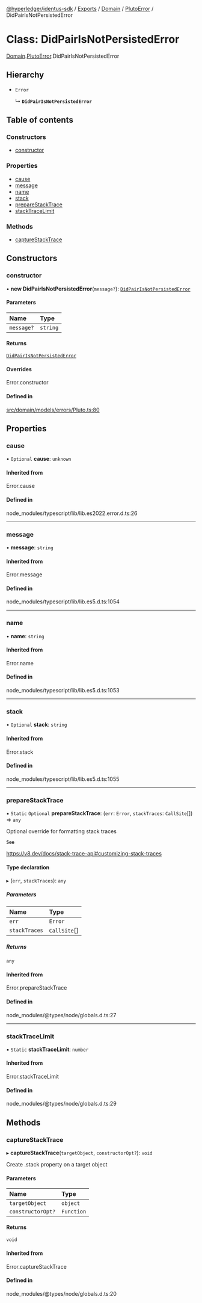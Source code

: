 [@hyperledger/identus-sdk](../README.md) / [Exports](../modules.md) / [Domain](../modules/Domain.md) / [PlutoError](../modules/Domain.PlutoError.md) / DidPairIsNotPersistedError

# Class: DidPairIsNotPersistedError

[Domain](../modules/Domain.md).[PlutoError](../modules/Domain.PlutoError.md).DidPairIsNotPersistedError

## Hierarchy

- `Error`

  ↳ **`DidPairIsNotPersistedError`**

## Table of contents

### Constructors

- [constructor](Domain.PlutoError.DidPairIsNotPersistedError.md#constructor)

### Properties

- [cause](Domain.PlutoError.DidPairIsNotPersistedError.md#cause)
- [message](Domain.PlutoError.DidPairIsNotPersistedError.md#message)
- [name](Domain.PlutoError.DidPairIsNotPersistedError.md#name)
- [stack](Domain.PlutoError.DidPairIsNotPersistedError.md#stack)
- [prepareStackTrace](Domain.PlutoError.DidPairIsNotPersistedError.md#preparestacktrace)
- [stackTraceLimit](Domain.PlutoError.DidPairIsNotPersistedError.md#stacktracelimit)

### Methods

- [captureStackTrace](Domain.PlutoError.DidPairIsNotPersistedError.md#capturestacktrace)

## Constructors

### constructor

• **new DidPairIsNotPersistedError**(`message?`): [`DidPairIsNotPersistedError`](Domain.PlutoError.DidPairIsNotPersistedError.md)

#### Parameters

| Name | Type |
| :------ | :------ |
| `message?` | `string` |

#### Returns

[`DidPairIsNotPersistedError`](Domain.PlutoError.DidPairIsNotPersistedError.md)

#### Overrides

Error.constructor

#### Defined in

[src/domain/models/errors/Pluto.ts:80](https://github.com/hyperledger-identus/sdk-ts/blob/d44afc3403bdd5cf86219cd263be20ea744f4706/src/domain/models/errors/Pluto.ts#L80)

## Properties

### cause

• `Optional` **cause**: `unknown`

#### Inherited from

Error.cause

#### Defined in

node_modules/typescript/lib/lib.es2022.error.d.ts:26

___

### message

• **message**: `string`

#### Inherited from

Error.message

#### Defined in

node_modules/typescript/lib/lib.es5.d.ts:1054

___

### name

• **name**: `string`

#### Inherited from

Error.name

#### Defined in

node_modules/typescript/lib/lib.es5.d.ts:1053

___

### stack

• `Optional` **stack**: `string`

#### Inherited from

Error.stack

#### Defined in

node_modules/typescript/lib/lib.es5.d.ts:1055

___

### prepareStackTrace

▪ `Static` `Optional` **prepareStackTrace**: (`err`: `Error`, `stackTraces`: `CallSite`[]) => `any`

Optional override for formatting stack traces

**`See`**

https://v8.dev/docs/stack-trace-api#customizing-stack-traces

#### Type declaration

▸ (`err`, `stackTraces`): `any`

##### Parameters

| Name | Type |
| :------ | :------ |
| `err` | `Error` |
| `stackTraces` | `CallSite`[] |

##### Returns

`any`

#### Inherited from

Error.prepareStackTrace

#### Defined in

node_modules/@types/node/globals.d.ts:27

___

### stackTraceLimit

▪ `Static` **stackTraceLimit**: `number`

#### Inherited from

Error.stackTraceLimit

#### Defined in

node_modules/@types/node/globals.d.ts:29

## Methods

### captureStackTrace

▸ **captureStackTrace**(`targetObject`, `constructorOpt?`): `void`

Create .stack property on a target object

#### Parameters

| Name | Type |
| :------ | :------ |
| `targetObject` | `object` |
| `constructorOpt?` | `Function` |

#### Returns

`void`

#### Inherited from

Error.captureStackTrace

#### Defined in

node_modules/@types/node/globals.d.ts:20
